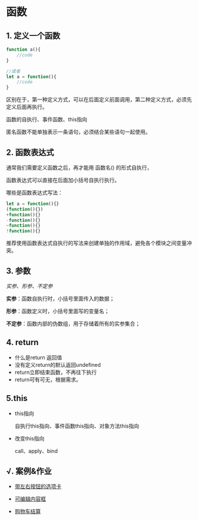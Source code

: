 # 函数

## 1. 定义一个函数

```js
function a(){
    //code
}

//或者
let a = function(){
    //code
}
```

区别在于，第一种定义方式，可以在后面定义前面调用，第二种定义方式，必须先定义后面再执行。

函数的自执行、事件函数、this指向

匿名函数不能单独表示一条语句，必须结合某些语句一起使用。

## 2. 函数表达式

通常我们需要定义函数之后，再才能用 函数名() 的形式自执行，

函数表达式可以直接在后面加小括号自执行执行。

哪些是函数表达式写法：

```js
let a = function(){}
(function(){})
+function(){}
-function(){}
~function(){}
!function(){}
```

推荐使用函数表达式自执行的写法来创建单独的作用域，避免各个模块之间变量冲突。

## 3. 参数

*实参、形参、不定参*

**实参**：函数自执行时，小括号里面传入的数据；

**形参**：函数定义时，小括号里面写的变量名；

**不定参**：函数内部的伪数组，用于存储着所有的实参集合；

## 4. return

- 什么是return 返回值
- 没有定义return的默认返回undefined
- return立即结束函数，不再往下执行
- return可有可无，根据需求。

## 5.this

- this指向

  自执行this指向、事件函数this指向、对象方法this指向

- 改变this指向

  call、apply、bind

## √. 案例&作业

- [带左右按钮的选项卡](http://static.zzhitong.com/lesson-files/javascript/code/7-1.html)

- [可编辑内容框](http://static.zzhitong.com/lesson-files/javascript/code/7-2.html)

- [购物车结算](http://static.zzhitong.com/lesson-files/javascript/code/7-3.html)

